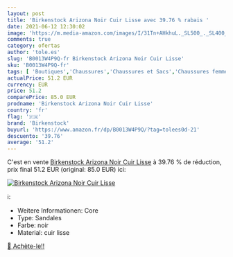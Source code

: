 ```yaml
---
layout: post
title: 'Birkenstock Arizona Noir Cuir Lisse avec 39.76 % rabais '
date: 2021-06-12 12:30:02
image: 'https://m.media-amazon.com/images/I/31Tn+AHkhuL._SL500_._SL400_.jpg'
comments: true
category: ofertas
author: 'tole.es'
slug: 'B0013W4P9Q-fr Birkenstock Arizona Noir Cuir Lisse'
sku: 'B0013W4P9Q-fr'
tags: [ 'Boutiques','Chaussures','Chaussures et Sacs','Chaussures femme','Custom Stores','Sandales et nu-pieds femme','Sandales mode femme','birkenstock', ]
actualPrice: 51.2 EUR
currency: EUR
price: 51.2
comparePrice: 85.0 EUR
prodname: 'Birkenstock Arizona Noir Cuir Lisse'
country: 'fr'
flag: '🇫🇷'
brand: 'Birkenstock'
buyurl: 'https://www.amazon.fr/dp/B0013W4P9Q/?tag=tolees0d-21'
descuento: '39.76'
average: '51.2'
---
```


C'est en vente [Birkenstock Arizona Noir Cuir Lisse](https://www.amazon.fr/dp/B0013W4P9Q/?tag=tolees0d-21)  à  39.76 % de réduction, prix final  51.2 EUR (original: 85.0 EUR) ici:

[![Birkenstock Arizona Noir Cuir Lisse](https://m.media-amazon.com/images/I/31Tn+AHkhuL._SL500_._SL400_.jpg)](https://www.amazon.fr/dp/B0013W4P9Q/?tag=tolees0d-21)

ℹ️:

- Weitere Informationen: Core
- Type: Sandales
- Farbe: noir
- Material: cuir lisse

[🛒 Achète-le!!](https://www.amazon.fr/dp/B0013W4P9Q/?tag=tolees0d-21)
